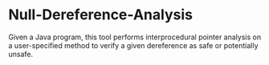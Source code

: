 # Null-Dereference-Analysis

Given a Java program, this tool performs interprocedural pointer analysis on a user-specified method to verify a given dereference as safe or potentially unsafe.
